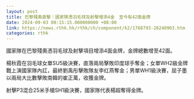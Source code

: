```yaml
---
layout: post
title: 巴黎殘奧直擊｜國家隊憑羽毛球及射擊增添4金　至今有42面金牌
date: 2024-09-03 00:15:15.000000000 +08:00
link: https://news.rthk.hk/rthk/ch/component/k2/1768793-20240903.htm
categories: rthk
---
```


國家隊在巴黎殘奧憑羽毛球及射擊項目增添4面金牌，金牌總數增至42面。

楊秋霞在羽毛球女單SU5級決賽，直落兩局擊敗印度球手奪金；女單WH2級金牌戰上演國家隊內訌，最終劉禹彤擊敗隊友李红燕奪金；男單WH1級決賽，屈子墨以兩局大比數擊敗南韓的崔正萬，收獲金牌。

射擊P3混合25米手槍SH1級決賽，國家隊代表楊超奪得金牌。
